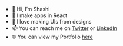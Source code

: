 - 👋 Hi, I’m Shashi
- 👀 I make apps in React
- 🎢 I love making UIs from designs
- 📫 You can reach me on [Twitter](https://twitter.com/shashidwee) or [LinkedIn](https://www.linkedin.com/in/shashirdwivedi/)
- 🌐 You can view my Portfolio [here](https://shashidwivedi.me/)

<!--- 💞️ I’m looking to collaborate on ...--->
<!---
shashidwivedi/shashidwivedi is a ✨ special ✨ repository because its `README.md` (this file) appears on your GitHub profile.
You can click the Preview link to take a look at your changes.
--->

